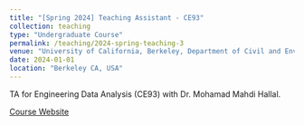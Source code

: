 ```yaml
---
title: "[Spring 2024] Teaching Assistant - CE93"
collection: teaching
type: "Undergraduate Course"
permalink: /teaching/2024-spring-teaching-3
venue: "University of California, Berkeley, Department of Civil and Environmental Engineering"
date: 2024-01-01
location: "Berkeley CA, USA"
---
```


TA for Engineering Data Analysis (CE93) with Dr. Mohamad Mahdi Hallal.

[Course Website](https://classes.berkeley.edu/content/2025-spring-civeng-93-001-lec-001)
